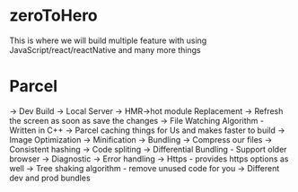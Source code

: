 # zeroToHero
This is where we will build multiple feature with using JavaScript/react/reactNative and many more things

# Parcel
 -> Dev Build
 -> Local Server
 -> HMR->hot module Replacement
 -> Refresh the screen as soon as save the changes
 -> File Watching Algorithm - Written in C++
 -> Parcel caching things for Us and makes faster to build
 -> Image Optimization
 -> Minification
 -> Bundling
 -> Compress our files
 -> Consistent hashing
 -> Code spliting
 -> Differential Bundling - Support older browser
 -> Diagnostic
 -> Error handling
 -> Https - provides https options as well
 -> Tree shaking algorithm - remove unused code for you
-> Different dev and prod bundles




